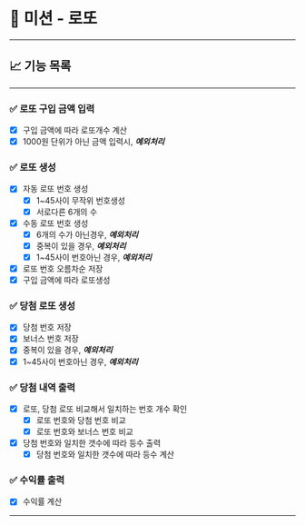 
# 🚀 미션 -  로또

----

## 📈 기능 목록

---
### ✅ 로또 구입 금액 입력
  - [x] 구입 금액에 따라 로또개수 계산
  - [x] 1000원 단위가 아닌 금액 입력시, **_예외처리_**
### ✅ 로또 생성
  - [x] 자동 로또 번호 생성
    - [x] 1~45사이 무작위 번호생성
    - [x] 서로다른 6개의 수
  - [x] 수동 로또 번호 생성
    - [x] 6개의 수가 아닌경우, **_예외처리_**
    - [x] 중복이 있을 경우, **_예외처리_**
    - [x] 1~45사이 번호아닌 경우, **_예외처리_**
  - [x] 로또 번호 오름차순 저장
- [x] 구입 금액에 따라 로또생성
### ✅  당첨 로또 생성
  - [x] 당첨 번호 저장
  - [x] 보너스 번호 저장
  - [x] 중복이 있을 경우, **_예외처리_**
  - [x] 1~45사이 번호아닌 경우, **_예외처리_**
### ✅  당첨 내역 출력
  - [x] 로또, 당첨 로또 비교해서 일치하는 번호 개수 확인
    - [x] 로또 번호와 당첨 번호 비교
    - [x] 로또 번호와 보너스 번호 비교
  - [x] 당첨 번호와 일치한 갯수에 따라 등수 출력
    - [x] 당첨 번호와 일치한 갯수에 따라 등수 계산
### ✅ 수익률 출력
- [x] 수익률 계산
---
